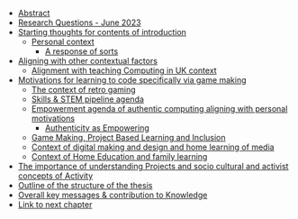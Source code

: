 -   [Abstract](#abstract)
-   [Research Questions - June 2023](#research-questions---june-2023)
-   [Starting thoughts for contents of
    introduction](#starting-thoughts-for-contents-of-introduction)
    -   [Personal context](#personal-context)
        -   [A response of sorts](#a-response-of-sorts)
-   [Aligning with other contextual
    factors](#aligning-with-other-contextual-factors)
    -   [Alignment with teaching Computing in UK
        context](#alignment-with-teaching-computing-in-uk-context)
-   [Motivations for learning to code specifically via game
    making](#motivations-for-learning-to-code-specifically-via-game-making)
    -   [The context of retro gaming](#the-context-of-retro-gaming)
    -   [Skills & STEM pipeline agenda](#skills-stem-pipeline-agenda)
    -   [Empowerment agenda of authentic computing aligning with
        personal
        motivations](#empowerment-agenda-of-authentic-computing-aligning-with-personal-motivations)
        -   [Authenticity as Empowering](#authenticity-as-empowering)
    -   [Game Making, Project Based Learning and
        Inclusion](#game-making-project-based-learning-and-inclusion)
    -   [Context of digital making and design and home learning of
        media](#context-of-digital-making-and-design-and-home-learning-of-media)
    -   [Context of Home Education and family
        learning](#context-of-home-education-and-family-learning)
-   [The importance of understanding Projects and socio cultural and
    activist concepts of
    Activity](#the-importance-of-understanding-projects-and-socio-cultural-and-activist-concepts-of-activity)
-   [Outline of the structure of the
    thesis](#outline-of-the-structure-of-the-thesis)
-   [Overall key messages & contribution to
    Knowledge](#overall-key-messages-contribution-to-knowledge)
-   [Link to next chapter](#link-to-next-chapter)
